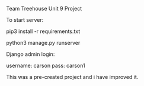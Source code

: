 Team Treehouse Unit 9 Project

To start server:

pip3 install -r requirements.txt

python3 manage.py runserver

Django admin login:

username: carson
pass: carson1

This was a pre-created project and i have improved it. 
